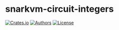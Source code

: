 # snarkvm-circuit-integers

[![Crates.io](https://img.shields.io/crates/v/snarkvm-circuit-integers.svg?color=neon)](https://crates.io/crates/snarkvm-circuit-integers)
[![Authors](https://img.shields.io/badge/authors-Aleo-orange.svg)](https://aleo.org)
[![License](https://img.shields.io/badge/License-Apache%202.0-blue.svg)](./LICENSE.md)
